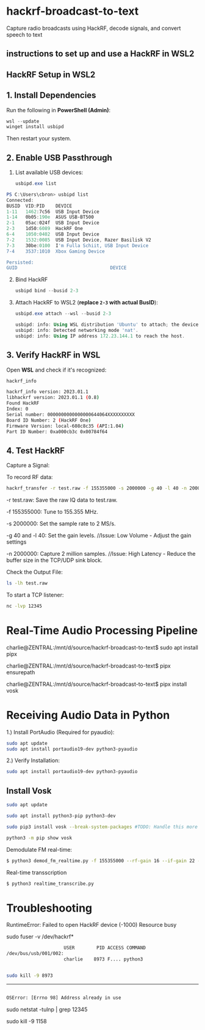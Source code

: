 # hackrf-broadcast-to-text
Capture radio broadcasts using HackRF, decode signals, and convert speech to text

## **instructions to set up and use a HackRF in WSL2**

## **HackRF Setup in WSL2**  

## **1. Install Dependencies**  
Run the following in **PowerShell (Admin)**:  
```powershell
wsl --update
winget install usbipd
```
Then restart your system.  

## **2. Enable USB Passthrough**  
1. List available USB devices:  
   ```powershell
   usbipd.exe list
   ```

```powershell
PS C:\Users\cbron> usbipd list
Connected:
BUSID  VID:PID    DEVICE                                                        STATE
1-11   1462:7c56  USB Input Device                                              Not shared
1-14   0b05:190e  ASUS USB-BT500                                                Not shared
2-1    05ac:024f  USB Input Device                                              Not shared
2-3    1d50:6089  HackRF One                                                    Shared
6-4    1050:0402  USB Input Device                                              Not shared
7-2    1532:0085  USB Input Device, Razer Basilisk V2                           Not shared
7-3    30be:0100  I'm Fulla Schiit, USB Input Device                            Not shared
7-4    3537:1010  Xbox Gaming Device                                            Not shared

Persisted:
GUID                                  DEVICE
```
2. Bind HackRF
   ```powershell
   usbipd bind --busid 2-3
   ```
3. Attach HackRF to WSL2 (**replace `2-3` with actual BusID**):  
   ```powershell
   usbipd.exe attach --wsl --busid 2-3
   ```

   ```powershell
   usbipd: info: Using WSL distribution 'Ubuntu' to attach; the device will be available in all WSL 2 distributions.
   usbipd: info: Detected networking mode 'nat'.
   usbipd: info: Using IP address 172.23.144.1 to reach the host.
   ```

## **3. Verify HackRF in WSL**  
Open **WSL** and check if it's recognized:  
```bash
hackrf_info
```

```bash
hackrf_info version: 2023.01.1
libhackrf version: 2023.01.1 (0.8)
Found HackRF
Index: 0
Serial number: 0000000000000000644064XXXXXXXXXX
Board ID Number: 2 (HackRF One)
Firmware Version: local-608c8c35 (API:1.04)
Part ID Number: 0xa000cb3c 0x00784f64
```

## **4. Test HackRF**  

Capture a Signal:

To record RF data:  
```bash
hackrf_transfer -r test.raw -f 155355000 -s 2000000 -g 40 -l 40 -n 2000000
```

-r test.raw: Save the raw IQ data to test.raw.

-f 155355000: Tune to 155.355 MHz.

-s 2000000: Set the sample rate to 2 MS/s.

-g 40 and -l 40: Set the gain levels. //Issue: Low Volume - Adjust the gain settings 

-n 2000000: Capture 2 million samples. //Issue: High Latency -  Reduce the buffer size in the TCP/UDP sink block.

Check the Output File:

```bash
ls -lh test.raw
```

To start a TCP listener:
```bash
nc -lvp 12345
```

# **Real-Time Audio Processing Pipeline**

charlie@ZENTRAL:/mnt/d/source/hackrf-broadcast-to-text$ sudo apt install pipx

charlie@ZENTRAL:/mnt/d/source/hackrf-broadcast-to-text$ pipx ensurepath

charlie@ZENTRAL:/mnt/d/source/hackrf-broadcast-to-text$ pipx install vosk

# **Receiving Audio Data in Python**

1.) Install PortAudio (Required for pyaudio):
```bash
sudo apt update
sudo apt install portaudio19-dev python3-pyaudio
```
2.) Verify Installation:
```bash
sudo apt install portaudio19-dev python3-pyaudio
```

## **Install Vosk**
```bash
sudo apt update 

sudo apt install python3-pip python3-dev

sudo pip3 install vosk --break-system-packages #TODO: Handle this more gracefully

python3 -m pip show vosk

```

Demodulate FM real-time:

```bash
$ python3 demod_fm_realtime.py -f 155355000 --rf-gain 16 --if-gain 22 -t 12345
```

Real-time transscription
```bash
$ python3 realtime_transcribe.py
```

# **Troubleshooting**

RuntimeError: Failed to open HackRF device (-1000) Resource busy

sudo fuser -v /dev/hackrf*

```bash
                     USER        PID ACCESS COMMAND
/dev/bus/usb/001/002:
                     charlie    8973 F.... python3
```

```bash

sudo kill -9 8973

```

---

```bash

OSError: [Errno 98] Address already in use

```

sudo netstat -tulnp | grep 12345

sudo kill -9 1158

```
